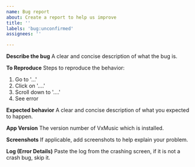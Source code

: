 ```yaml
---
name: Bug report
about: Create a report to help us improve
title: ''
labels: 'bug:unconfirmed'
assignees: ''

---
```


**Describe the bug**
A clear and concise description of what the bug is.

**To Reproduce**
Steps to reproduce the behavior:
1. Go to '...'
2. Click on '....'
3. Scroll down to '....'
4. See error

**Expected behavior**
A clear and concise description of what you expected to happen.

**App Version**
The version number of VxMusic which is installed.

**Screenshots**
If applicable, add screenshots to help explain your problem.

**Log (Error Details)**
Paste the log from the crashing screen, if it is not a crash bug, skip it.
